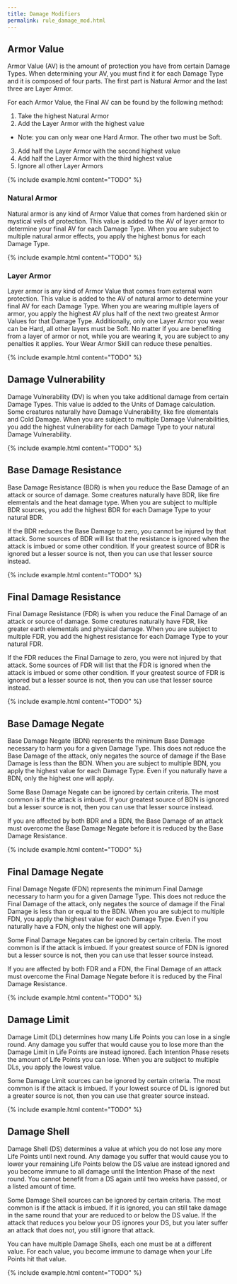 ```yaml
---
title: Damage Modifiers
permalink: rule_damage_mod.html
---
```


## Armor Value
Armor Value (AV) is the amount of protection you have from certain Damage Types. When determining your AV, you must find it for each Damage Type and it is composed of four parts. The first part is Natural Armor and the last three are Layer Armor.

For each Armor Value, the Final AV can be found by the following method:
1. Take the highest Natural Armor
2. Add the Layer Armor with the highest value
 - Note: you can only wear one Hard Armor. The other two must be Soft.
3. Add half the Layer Armor with the second highest value
4. Add half the Layer Armor with the third highest value
5. Ignore all other Layer Armors

{% include example.html content="TODO" %}

### Natural Armor
Natural armor is any kind of Armor Value that comes from hardened skin or mystical veils of protection. This value is added to the AV of layer armor to determine your final AV for each Damage Type. When you are subject to multiple natural armor effects, you apply the highest bonus for each Damage Type.

{% include example.html content="TODO" %}

### Layer Armor
Layer armor is any kind of Armor Value that comes from external worn protection. This value is added to the AV of natural armor to determine your final AV for each Damage Type. When you are wearing multiple layers of armor, you apply the highest AV plus half of the next two greatest Armor Values for that Damage Type. Additionally, only one Layer Armor you wear can be Hard, all other layers must be Soft. No matter if you are benefiting from a layer of armor or not, while you are wearing it, you are subject to any penalties it applies. Your Wear Armor Skill can reduce these penalties.

{% include example.html content="TODO" %}

## Damage Vulnerability
Damage Vulnerability (DV) is when you take additional damage from certain Damage Types. This value is added to the Units of Damage calculation. Some creatures naturally have Damage Vulnerability, like fire elementals and Cold Damage. When you are subject to multiple Damage Vulnerabilities, you add the highest vulnerability for each Damage Type to your natural Damage Vulnerability.

{% include example.html content="TODO" %}

## Base Damage Resistance
Base Damage Resistance (BDR) is when you reduce the Base Damage of an attack or source of damage. Some creatures naturally have BDR, like fire elementals and the heat damage type. When you are subject to multiple BDR sources, you add the highest BDR for each Damage Type to your natural BDR.

If the BDR reduces the Base Damage to zero, you cannot be injured by that attack. Some sources of BDR will list that the resistance is ignored when the attack is imbued or some other condition. If your greatest source of BDR is ignored but a lesser source is not, then you can use that lesser source instead.

{% include example.html content="TODO" %}

## Final Damage Resistance
Final Damage Resistance (FDR) is when you reduce the Final Damage of an attack or source of damage. Some creatures naturally have FDR, like greater earth elementals and physical damage. When you are subject to multiple FDR, you add the highest resistance for each Damage Type to your natural FDR.

If the FDR reduces the Final Damage to zero, you were not injured by that attack. Some sources of FDR will list that the FDR is ignored when the attack is imbued or some other condition. If your greatest source of FDR is ignored but a lesser source is not, then you can use that lesser source instead.

{% include example.html content="TODO" %}

## Base Damage Negate
Base Damage Negate (BDN) represents the minimum Base Damage necessary to harm you for a given Damage Type. This does not reduce the Base Damage of the attack, only negates the source of damage if the Base Damage is less than the BDN. When you are subject to multiple BDN, you apply the highest value for each Damage Type. Even if you naturally have a BDN, only the highest one will apply.

Some Base Damage Negate can be ignored by certain criteria. The most common is if the attack is imbued. If your greatest source of BDN is ignored but a lesser source is not, then you can use that lesser source instead.

If you are affected by both BDR and a BDN, the Base Damage of an attack must overcome the Base Damage Negate before it is reduced by the Base Damage Resistance. 

{% include example.html content="TODO" %}

## Final Damage Negate
Final Damage Negate (FDN) represents the minimum Final Damage necessary to harm you for a given Damage Type. This does not reduce the Final Damage of the attack, only negates the source of damage if the Final Damage is less than or equal to the BDN. When you are subject to multiple FDN, you apply the highest value for each Damage Type. Even if you naturally have a FDN, only the highest one will apply.

Some Final Damage Negates can be ignored by certain criteria. The most common is if the attack is imbued. If your greatest source of FDN is ignored but a lesser source is not, then you can use that lesser source instead.

If you are affected by both FDR and a FDN, the Final Damage of an attack must overcome the Final Damage Negate before it is reduced by the Final Damage Resistance. 

{% include example.html content="TODO" %}

## Damage Limit
Damage Limit (DL) determines how many Life Points you can lose in a single round. Any damage you suffer that would cause you to lose more than the Damage Limit in Life Points are instead ignored. Each Intention Phase resets the amount of Life Points you can lose. When you are subject to multiple DLs, you apply the lowest value.

Some Damage Limit sources can be ignored by certain criteria. The most common is if the attack is imbued. If your lowest source of DL is ignored but a greater source is not, then you can use that greater source instead.

{% include example.html content="TODO" %}

## Damage Shell
Damage Shell (DS) determines a value at which you do not lose any more Life Points until next round. Any damage you suffer that would cause you to lower your remaining Life Points below the DS value are instead ignored and you become immune to all damage until the Intention Phase of the next round. You cannot benefit from a DS again until two weeks have passed, or a listed amount of time.

Some Damage Shell sources can be ignored by certain criteria. The most common is if the attack is imbued. If it is ignored, you can still take damage in the same round that your are reduced to or below the DS value. If the attack that reduces you below your DS ignores your DS, but you later suffer an attack that does not, you still ignore that attack.

You can have multiple Damage Shells, each one must be at a different value. For each value, you become immune to damage when your Life Points hit that value.

{% include example.html content="TODO" %}